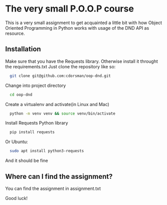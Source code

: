 
# The very small P.O.O.P course

This is a very small assignment to get acquainted a little bit with how Object Oriented Programming in Python works 
with usage of the DND API as resource.




## Installation

Make sure that you have the Requests library. Otherwise install it throught the requirements.txt
Just clone the repository like so:  

```bash
  git clone git@github.com:cdorsman/oop-dnd.git
```
Change into project directory
```bash
  cd oop-dnd
```
Create a virtualenv and activate(in Linux and Mac)
```bash
  python -m venv venv && source venv/bin/activate 
```
Install Requests Python library 
```bash
  pip install requests
```
Or Ubuntu:
```bash
  sudo apt install python3-requests
```

And it should be fine
    
## Where can I find the assignment? 
You can find the assignment in assignment.txt

Good luck!
